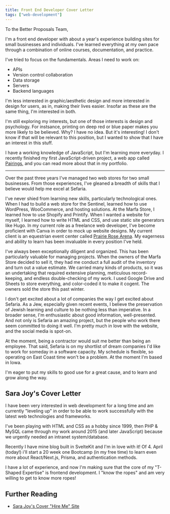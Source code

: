 ```yaml
---
title: Front End Developer Cover Letter
tags: ["web-development"]
---
```


To the Better Proposals Team,

I'm a front end developer with about a year's experience building sites for small businesses and individuals. I've learned everything at my own pace through a combination of online courses, documentation, and practice.

I've tried to focus on the fundamentals. Areas I need to work on:

- APIs
- Version control collaboration
- Data storage
- Servers
- Backend languages

I'm less interested in graphic/aesthetic design and more interested in design for users, as in, making their lives easier. Insofar as these are the same thing, I'm interested in both.

I'm still exploring my interests, but one of those interests is design and psychology. For instsance, printing on deep red or blue paper makes you more likely to be believed. Why? I have no idea. But it's interesting! I don't know if that will be relevant to this position, but I wanted to show that I have an interest in this stuff.

I have a working knowledge of JavaScript, but I'm learning more everyday. I recently finished my first JavaScript-driven project, a web app called [Pairings](https://pairingapp.netlify.app/), and you can read more about that in my portfolio.

---


Over the past three years I've managed two web stores for two small businesses. From those experiences, I've gleaned a breadth of skills that I believe would help me excel at Sefaria.

I've never shied from learning new skills, particularly technological ones. When I had to build a web store for the Sentinel, learned how to use WordPress, WooCommerce, and hosting solutions. At the Marfa Store, I learned how to use Shopify and Printify. When I wanted a website for myself, I learned how to write HTML and CSS, and use static site generators like Hugo. In my current role as a freelance web developer, I've become proficient with Canva in order to mock up website designs. My current client is an equestrian event center called [Prairie Rose Arena]([https://www.canva.com/design/DAF8oFZAf2Q/fENO0DRoLgUiHsucAGO-8g/edit?utm_content=DAF8oFZAf2Q&utm_campaign=designshare&utm_medium=link2&utm_source=sharebutton](https://www.canva.com/design/DAF8oFZAf2Q/fENO0DRoLgUiHsucAGO-8g/edit?utm_content=DAF8oFZAf2Q&utm_campaign=designshare&utm_medium=link2&utm_source=sharebutton)). My eagerness and ability to learn has been invaluable in every position I've held.

I've always been exceptionally diligent and organized. This has been particularly valuable for managing projects. When the owners of the Marfa Store decided to sell it, they had me conduct a full audit of the inventory and turn out a value estimate. We carried many kinds of products, so it was an undertaking that required extensive planning, meticulous record-keeping, and endless double-checking of my work. I used Google Drive and Sheets to store everything, and color-coded it to make it cogent. The owners sold the store this past winter.

I don't get excited about a lot of companies the way I get excited about Sefaria. As a Jew, especially given recent events, I believe the preservation of Jewish learning and culture to be nothing less than imperative. In a broader sense, I'm enthusiastic about good information, well-presented. And not only is Sefaria an amazing project, but the people who work there seem committed to doing it well. I'm pretty much in love with the website, and the social media is spot-on.

At the moment, being a contractor would suit me better than being an employee. That said, Sefaria is on my shortlist of dream companies I'd like to work for someday in a software capacity. My schedule is flexible, so operating on East Coast time won't be a problem. At the moment I'm based in Iowa.

I'm eager to put my skills to good use for a great cause, and to learn and grow along the way.


## Sara Joy's Cover Letter

I have been very interested in web development for a long time and am currently "leveling up" in order to be able to work successfully with the latest web technologies and frameworks.

I've been playing with HTML and CSS as a hobby since 1999, then PHP & MySQL came through my work around 2015 (and later JavaScript) because we urgently needed an intranet system/database.

Recently I have mine blog built in SvelteKit and I'm in love with it! Of 4. April (today!) i'll start a 20 week one Bootcamp (in my free time) to learn even more about React/Next.js, Prisma, and authentication methods.

I have a lot of experience, and now I'm making sure that the core of my "T-Shaped Expertise" is frontend development. I "know the ropes" and am very willing to get to know more ropes!

## Further Reading

- [Sara Joy's Cover "Hire Me" Site](https://hi-yarr-me.netlify.app)